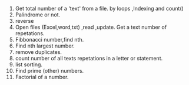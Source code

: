 1. Get total number of a 'text' from a file.  by loops ,Indexing and count() 
2. Palindrome or not.
3. reverse
4. Open files (Excel,word,txt) ,read ,update. Get a text number of repetations.
5. Fibbonacci number,find nth.
6. Find nth largest number.
7. remove duplicates.
8. count number of all texts repetations in a letter or statement.
9. list sorting.
10. Find prime (other) numbers.
11. Factorial of a number.
